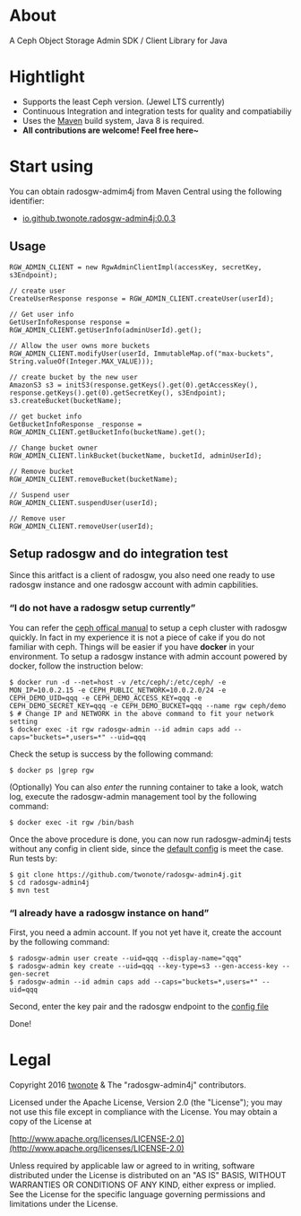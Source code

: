# About
A Ceph Object Storage Admin SDK / Client Library for Java

# Hightlight
* Supports the least Ceph version. (Jewel LTS currently)
* Continuous Integration and integration tests for quality and compatiabiliy
* Uses the [Maven](http://maven.apache.org/) build system, Java 8 is required.
* **All contributions are welcome! Feel free here~**

# Start using 
You can obtain radosgw-admim4j from Maven Central using the following identifier:
* [io.github.twonote.radosgw-admin4j:0.0.3](https://search.maven.org/#artifactdetails%7Cio.github.twonote%7Cradosgw-admin4j%7C0.0.3%7Cjar)

## Usage
```
RGW_ADMIN_CLIENT = new RgwAdminClientImpl(accessKey, secretKey, s3Endpoint);

// create user
CreateUserResponse response = RGW_ADMIN_CLIENT.createUser(userId);

// Get user info 
GetUserInfoResponse response = RGW_ADMIN_CLIENT.getUserInfo(adminUserId).get();

// Allow the user owns more buckets
RGW_ADMIN_CLIENT.modifyUser(userId, ImmutableMap.of("max-buckets", String.valueOf(Integer.MAX_VALUE)));

// create bucket by the new user
AmazonS3 s3 = initS3(response.getKeys().get(0).getAccessKey(), response.getKeys().get(0).getSecretKey(), s3Endpoint);
s3.createBucket(bucketName);

// get bucket info
GetBucketInfoResponse _response = RGW_ADMIN_CLIENT.getBucketInfo(bucketName).get();

// Change bucket owner
RGW_ADMIN_CLIENT.linkBucket(bucketName, bucketId, adminUserId);

// Remove bucket
RGW_ADMIN_CLIENT.removeBucket(bucketName);

// Suspend user
RGW_ADMIN_CLIENT.suspendUser(userId);

// Remove user
RGW_ADMIN_CLIENT.removeUser(userId);
```
## Setup radosgw and do integration test
Since this aritfact is a client of radosgw, you also need one ready to use radosgw instance and one radosgw account with admin capbilities. 

### “I do not have a radosgw setup currently”
You can refer the [ceph offical manual](http://docs.ceph.com/docs/master/start/) to setup a ceph cluster with radosgw quickly. In fact in my experience it is not a piece of cake if you do not familiar with ceph. Things will be easier if you have **docker** in your environment. To setup a radosgw instance with admin account powered by docker, follow the instruction below:
```
$ docker run -d --net=host -v /etc/ceph/:/etc/ceph/ -e MON_IP=10.0.2.15 -e CEPH_PUBLIC_NETWORK=10.0.2.0/24 -e CEPH_DEMO_UID=qqq -e CEPH_DEMO_ACCESS_KEY=qqq -e CEPH_DEMO_SECRET_KEY=qqq -e CEPH_DEMO_BUCKET=qqq --name rgw ceph/demo
$ # Change IP and NETWORK in the above command to fit your network setting
$ docker exec -it rgw radosgw-admin --id admin caps add --caps="buckets=*,users=*" --uid=qqq
```

Check the setup is success by the following command:
```
$ docker ps |grep rgw
```

(Optionally) You can also *enter* the running container to take a look, watch log, execute the radosgw-admin management tool by the following command:
```
$ docker exec -it rgw /bin/bash
```

Once the above procedure is done, you can now run radosgw-admin4j tests without any config in client side, since the [default config](https://github.com/twonote/radosgw-admin4j/blob/master/src/test/resources/rgwadmin.properties) is meet the case. Run tests by:
```
$ git clone https://github.com/twonote/radosgw-admin4j.git
$ cd radosgw-admin4j
$ mvn test
```

### “I already have a radosgw instance on hand”
First, you need a admin account. If you not yet have it, create the account by the following command:
```
$ radosgw-admin user create --uid=qqq --display-name="qqq"
$ radosgw-admin key create --uid=qqq --key-type=s3 --gen-access-key --gen-secret
$ radosgw-admin --id admin caps add --caps="buckets=*,users=*" --uid=qqq
```

Second, enter the key pair and the radosgw endpoint to the [config file](https://github.com/twonote/radosgw-admin4j/blob/master/src/test/resources/rgwadmin.properties)

Done!

# Legal
Copyright 2016 [twonote](http://twonote.github.io/) & The "radosgw-admin4j" contributors.

Licensed under the Apache License, Version 2.0 (the "License");
you may not use this file except in compliance with the License.
You may obtain a copy of the License at
 
[http://www.apache.org/licenses/LICENSE-2.0](http://www.apache.org/licenses/LICENSE-2.0)
 
Unless required by applicable law or agreed to in writing, software
distributed under the License is distributed on an "AS IS" BASIS,
WITHOUT WARRANTIES OR CONDITIONS OF ANY KIND, either express or implied.
See the License for the specific language governing permissions and
limitations under the License.

